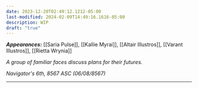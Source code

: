 ```yaml
---
date: 2023-12-20T02:49:12.1212-05:00
last-modified: 2024-02-09T14:49:16.1616-05:00
description: WIP
draft: "true"
---
```

***Appearances:*** [[Saria Pulse]], [[Kallie Myrai]], [[Altair Illustros]], [[Varant Illustros]], [[Rietta Wrynia]]

*A group of familiar faces discuss plans for their futures.*

*Navigator's 6th, 8567 ASC (06/08/8567)*

---
